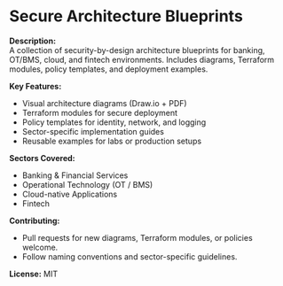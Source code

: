 # Secure Architecture Blueprints

**Description:**  
A collection of security-by-design architecture blueprints for banking, OT/BMS, cloud, and fintech environments. Includes diagrams, Terraform modules, policy templates, and deployment examples.

**Key Features:**  
- Visual architecture diagrams (Draw.io + PDF)  
- Terraform modules for secure deployment  
- Policy templates for identity, network, and logging  
- Sector-specific implementation guides  
- Reusable examples for labs or production setups  

**Sectors Covered:**  
- Banking & Financial Services  
- Operational Technology (OT / BMS)  
- Cloud-native Applications  
- Fintech  

**Contributing:**  
- Pull requests for new diagrams, Terraform modules, or policies welcome.  
- Follow naming conventions and sector-specific guidelines.  

**License:** MIT
